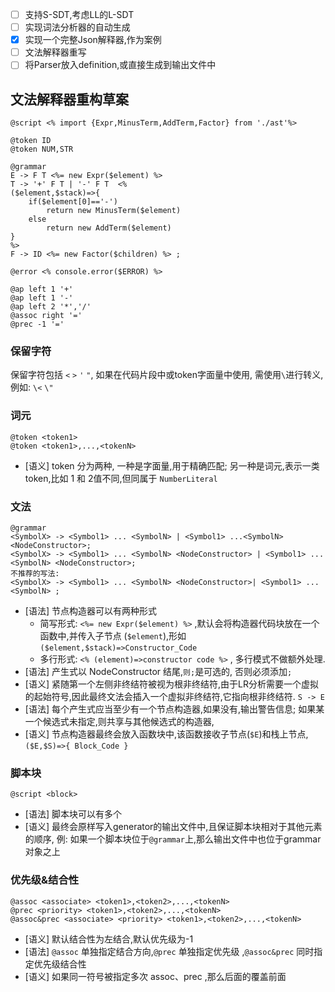 - [ ] 支持S-SDT,考虑LL的L-SDT
- [ ] 实现词法分析器的自动生成
- [x] 实现一个完整Json解释器,作为案例
- [ ] 文法解释器重写
- [ ] 将Parser放入definition,或直接生成到输出文件中

## 文法解释器重构草案

```
@script <% import {Expr,MinusTerm,AddTerm,Factor} from './ast'%>

@token ID
@token NUM,STR

@grammar
E -> F T <%= new Expr($element) %>
T -> '+' F T | '-' F T  <%
($element,$stack)=>{
	if($element[0]=='-')
		return new MinusTerm($element)
	else
		return new AddTerm($element)
}
%>
F -> ID <%= new Factor($children) %> ;

@error <% console.error($ERROR) %>

@ap left 1 '+'
@ap left 1 '-'
@ap left 2 '*','/'
@assoc right '='
@prec -1 '='
```

### 保留字符

保留字符包括 `<`  `>` `'` `"`, 如果在代码片段中或token字面量中使用, 需使用`\`进行转义,例如: `\<` `\"`

### 词元

```
@token <token1>
@token <token1>,...,<tokenN>
```

- [语义] token 分为两种, 一种是字面量,用于精确匹配; 另一种是词元,表示一类token,比如 1 和 2值不同,但同属于 `NumberLiteral`

### 文法

```
@grammar
<SymbolX> -> <Symbol1> ... <SymbolN> | <Symbol1> ...<SymbolN> <NodeConstructor>;
<SymbolX> -> <Symbol1> ... <SymbolN> <NodeConstructor> | <Symbol1> ...<SymbolN> <NodeConstructor>;
不推荐的写法:
<SymbolX> -> <Symbol1> ... <SymbolN> <NodeConstructor>| <Symbol1> ...<SymbolN> ;
```

- [语法] 节点构造器可以有两种形式
	- 简写形式: `<%= new Expr($element) %>` ,默认会将构造器代码块放在一个函数中,并传入子节点 (`$element`),形如 `($element,$stack)=>Constructor_Code`
	- 多行形式: `<% (element)=>constructor code %>` , 多行模式不做额外处理.
- [语法] 产生式以 NodeConstructor 结尾,`则;`是可选的, 否则必须添加`;`
- [语义] 紧随第一个左侧非终结符被视为根非终结符,由于LR分析需要一个虚拟的起始符号,因此最终文法会插入一个虚拟非终结符,它指向根非终结符. `S -> E`
- [语法] 每个产生式应当至少有一个节点构造器,如果没有,输出警告信息; 如果某一个候选式未指定,则共享与其他候选式的构造器,
- [语义] 节点构造器最终会放入函数块中,该函数接收子节点(`$E`)和栈上节点, `($E,$S)=>{ Block_Code }`

### 脚本块

```
@script <block>
```
- [语法] 脚本块可以有多个
- [语义] 最终会原样写入generator的输出文件中,且保证脚本块相对于其他元素的顺序, 例: 如果一个脚本块位于`@grammar`上,那么输出文件中也位于grammar对象之上

### 优先级&结合性

```
@assoc <associate> <token1>,<token2>,...,<tokenN>
@prec <priority> <token1>,<token2>,...,<tokenN>
@assoc&prec <associate> <priority> <token1>,<token2>,...,<tokenN>
```

- [语义] 默认结合性为左结合,默认优先级为-1
- [语法] `@assoc` 单独指定结合方向,`@prec` 单独指定优先级 ,`@assoc&prec` 同时指定优先级结合性
- [语义] 如果同一符号被指定多次 assoc、prec ,那么后面的覆盖前面